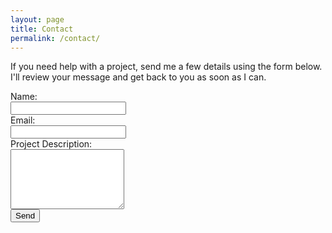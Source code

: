 ```yaml
---
layout: page
title: Contact
permalink: /contact/
---
```


If you need help with a project, send me a few details using the form below. I'll review your message and get back to you as soon as I can.

<form action="https://getsimpleform.com/messages?form_api_token=b617a1911d04529c339a442e31e7ad40" method="post">
<input type='hidden' name='redirect_to' value='http://skeen.ca/thanks/' />
  Name: <br/>
  <input type='text' name='name' /><br/>
  Email: <br/>
  <input type='text' name='email' /><br/>
  Project Description: <br/>
  <textarea rows="6" name='message'></textarea>
  <br/>
  <input type='submit' class='button' value='Send' />
</form>
